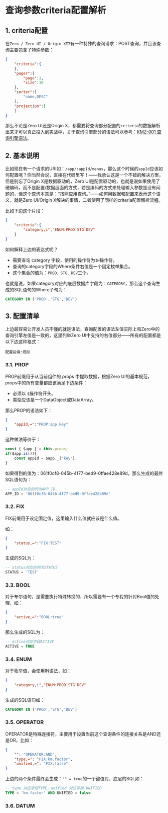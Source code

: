 # 查询参数criteria配置解析

## 1. criteria配置

在`Zero / Zero UI / Origin X`中有一种特殊的查询请求：POST查询，并且该查询主要包含了特殊参数：

```json
{
    "criteria":{
    },
    "pager":{
        "page":1,
        "size":10
    },
    "sorter":[
        "name,DESC"
    ],
    "projection":[
    ]
}
```

那么不论是Zero UI还是Origin X，都需要将查询部分配置的`criteria`的数据解析出来才可以真正投入到实战中，关于查询引擎部分的语法可以参考：[KMZ-001 查询引擎语法](/uniform-documentation/zerohe-xin-li-lun/kmz-001-cha-xun-yin-qing-yu-fa.md)。

## 2. 基本说明

比如现在有一个请求的URI如：`/app/:appId/menus`，那么这个时候的`appId`应该如何配置呢？你当然会说，直接在代码里写！——我承认这是一个不错的解决方案，但是别忘了Origin X是数据驱动的，Zero UI是配置驱动的，也就是说如果使用了硬编码，而不是配置/数据层面的方式，若是编码的方式来处理输入参数是没有问题的，但这个查询本意是：“按照应用查询。”——如何用数据和配置来表示这个语义，就是Zero UI/Origin X解决的事情，二者使用了同样的criteria配置解析流程。

比如下边这个片段：

```json
{
    "criteria":{
        "category,i","ENUM:PROD`STG`DEV"
    }
}
```

如何解释上边的表达式呢？

* 需要查询 category 字段，使用的操作符为`IN`操作符。
* 查询的category字段的Where条件右值是一个固定枚举集合。
* 这个集合的值为：`PROD、STG、DEV`三个。

也就是说，如果category对应的底层数据库字段为：`CATEGORY`，那么这个查询生成的SQL语句的Where子句为：

```sql
CATEGORY IN ('PROD','STG','DEV')
```

## 3. 配置清单

上边最容易让开发人员不懂的就是语法，查询配置的语法左值实际上和Zero中的查询引擎左值是一致的，这里列举Zero UI中支持的右值部分——所有的配置都是以下边这种格式：

```
配置前缀:规则
```

### 3.1. PROP

PROP前缀用于从当前组件的 props 中提取数据，根据Zero UI的基本规范，props中的所有变量都应该满足下边条件：

* 必须以 `$`操作符开头。
* 类型应该是一个DataObject或DataArray。

那么PROP的语法如下：

```json
{
    "appId,=":"PROP:app.key"
}
```

这种做法等价于：

```js
const { $app } = this.props;
if($app.is()){
    const appId = $app._("key");
}
```

如果得到的值为：061f0cf8-045b-4f77-bed9-0ffae428e89d，那么生成的最终SQL语句为：

```sql
-- appId对应的列为APP_ID
APP_ID = '061f0cf8-045b-4f77-bed9-0ffae428e89d'
```

### 3.2. FIX

FIX前缀用于设定固定值，这里输入什么值就应该是什么值。

如：

```json
{
    "status,=":"FIX:TEST"
}
```

生成的SQL为：

```sql
-- status对应的列为STATUS
STATUS = 'TEST'
```

### 3.3. BOOL

对于布尔语句，是需要执行特殊转换的，所以需要有一个专程的针对Bool值的处理，如：

```json
{
    "active,=":"BOOL:true"
}
```

那么生成的SQL为：

```sql
-- active对应字段ACTIVE
ACTIVE = TRUE
```

### 3.4. ENUM

对于枚举值，会使用IN语法，如：

```json
{
    "category,i","ENUM:PROD`STG`DEV"
}
```

生成的SQL语句如：

```sql
CATEGORY IN ('PROD','STG','DEV')
```

### 3.5. OPERATOR

OPERATOR是特殊连接符，主要用于设置当前这个查询条件的连接关系是AND还是OR，比如：

```json
{
    "": "OPERATOR:AND",
    "type,=": "FIX:km.factor",
    "unified,=": "FIX:false"
}
```

上边的两个条件最终会生成：`"" = true`的一个键值对，底层的SQL如：

```sql
-- type 对应字段TYPE，unified 对应字段 UNIFIED
TYPE = 'km.factor' AND UNIFIED = false
```

### 3.6. DATUM





